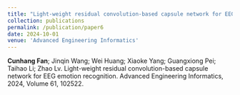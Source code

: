 ```yaml
---
title: "Light-weight residual convolution-based capsule network for EEG emotion recognition"
collection: publications
permalink: /publication/paper6
date: 2024-10-01
venue: 'Advanced Engineering Informatics'
---
```

**Cunhang Fan**; Jinqin Wang; Wei Huang; Xiaoke Yang; Guangxiong Pei; Taihao Li; Zhao Lv. Light-weight residual convolution-based capsule network for EEG emotion recognition. Advanced Engineering Informatics, 2024, Volume 61, 102522.

